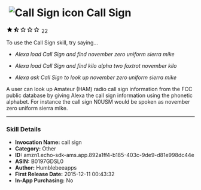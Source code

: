 # &nbsp;<img src="https://github.com/dale3h/alexa-skills-list/raw/master/skills/call-sign/B0197GDSL0/app_icon" alt="Call Sign icon" width="36"> Call Sign
![1.8 stars](../../../images/ic_star_black_18dp_1x.png)![1.8 stars](../../../images/ic_star_half_black_18dp_1x.png)![1.8 stars](../../../images/ic_star_border_black_18dp_1x.png)![1.8 stars](../../../images/ic_star_border_black_18dp_1x.png)![1.8 stars](../../../images/ic_star_border_black_18dp_1x.png) 22

To use the Call Sign skill, try saying...

* *Alexa load Call Sign and find november zero uniform sierra mike*

* *Alexa load Call Sign and find kilo alpha two foxtrot november kilo*

* *Alexa ask Call Sign to look up november zero uniform sierra mike*

A user can look up Amateur (HAM) radio call sign information from the FCC public database by giving Alexa the call sign information using the phonetic alphabet.  For instance the call sign N0USM would be spoken as november zero uniform sierra mike.

***

### Skill Details

* **Invocation Name:** call sign
* **Category:** Other
* **ID:** amzn1.echo-sdk-ams.app.892a1ff4-b185-403c-9de9-d81e998dc44e
* **ASIN:** B0197GDSL0
* **Author:** Humblebeeapps
* **First Release Date:** 2015-12-11 00:43:32
* **In-App Purchasing:** No
